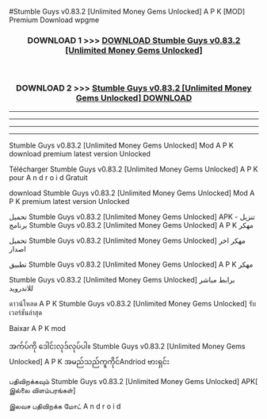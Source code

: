 #Stumble Guys v0.83.2  [Unlimited Money Gems Unlocked] A P K [MOD] Premium Download wpgme



<div align="center">

<h3>DOWNLOAD 1 >>> <a href="https://teeasianyam.web.app?sq=Stumble Guys v0.83.2  [Unlimited Money Gems Unlocked]">DOWNLOAD Stumble Guys v0.83.2  [Unlimited Money Gems Unlocked] </a></h3><br>

<h3>DOWNLOAD 2 >>> <a href="https://teeasianyam.web.app?sq=Stumble Guys v0.83.2  [Unlimited Money Gems Unlocked] ">Stumble Guys v0.83.2  [Unlimited Money Gems Unlocked]  DOWNLOAD </a></h3>

</div>


----------------------------------------------------------

----------------------------------------------------------

----------------------------------------------------------

----------------------------------------------------------


Stumble Guys v0.83.2  [Unlimited Money Gems Unlocked]  Mod A P K download premium latest version Unlocked

Télécharger Stumble Guys v0.83.2  [Unlimited Money Gems Unlocked]  A P K pour A n d r o i d Gratuit

download Stumble Guys v0.83.2  [Unlimited Money Gems Unlocked]  Mod A P K premium latest version Unlocked

تحميل Stumble Guys v0.83.2  [Unlimited Money Gems Unlocked]  APK - تنزيل برنامج Stumble Guys v0.83.2  [Unlimited Money Gems Unlocked]  A P K مهكر

تحميل Stumble Guys v0.83.2  [Unlimited Money Gems Unlocked]  مهكر اخر اصدار

تطبيق Stumble Guys v0.83.2  [Unlimited Money Gems Unlocked]  A P K مهكر

Stumble Guys v0.83.2  [Unlimited Money Gems Unlocked]  برابط مباشر للاندرويد

ดาวน์โหลด A P K Stumble Guys v0.83.2  [Unlimited Money Gems Unlocked]  รับเวอร์ชันล่าสุด

Baixar A P K mod

အက်ပ်ကို ဒေါင်းလုဒ်လုပ်ပါ။ Stumble Guys v0.83.2  [Unlimited Money Gems Unlocked]  A P K အမည်သည်ကူကိုင်Andriod ဗားရှင်း

பதிவிறக்கவும் Stumble Guys v0.83.2  [Unlimited Money Gems Unlocked]  APK[ இல்லை விளம்பரங்கள்] 
 
இலவச பதிவிறக்க மோட் A n d r o i d



